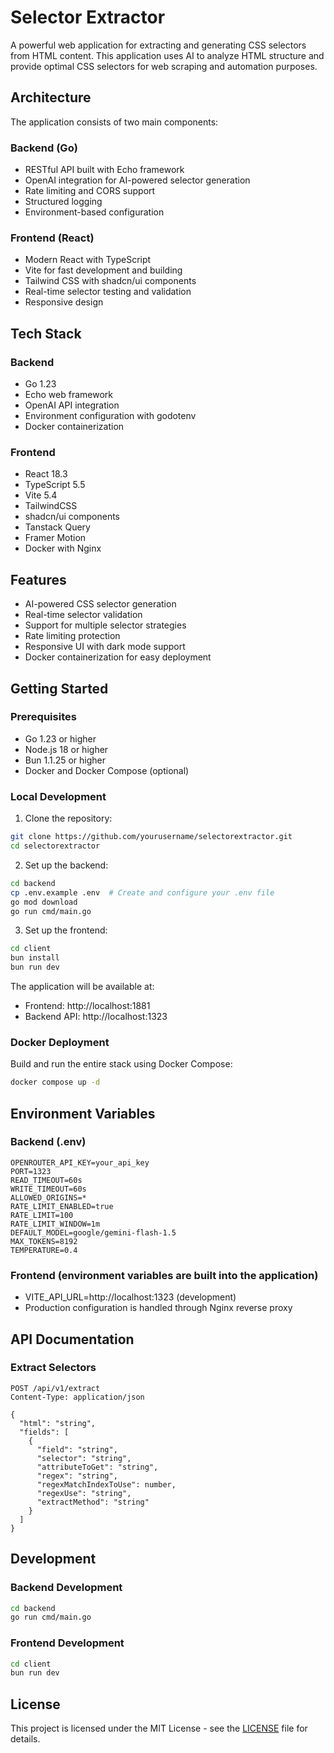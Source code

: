 # Selector Extractor

A powerful web application for extracting and generating CSS selectors from HTML content. This application uses AI to analyze HTML structure and provide optimal CSS selectors for web scraping and automation purposes.

## Architecture

The application consists of two main components:

### Backend (Go)
- RESTful API built with Echo framework
- OpenAI integration for AI-powered selector generation
- Rate limiting and CORS support
- Structured logging
- Environment-based configuration

### Frontend (React)
- Modern React with TypeScript
- Vite for fast development and building
- Tailwind CSS with shadcn/ui components
- Real-time selector testing and validation
- Responsive design

## Tech Stack

### Backend
- Go 1.23
- Echo web framework
- OpenAI API integration
- Environment configuration with godotenv
- Docker containerization

### Frontend
- React 18.3
- TypeScript 5.5
- Vite 5.4
- TailwindCSS
- shadcn/ui components
- Tanstack Query
- Framer Motion
- Docker with Nginx

## Features

- AI-powered CSS selector generation
- Real-time selector validation
- Support for multiple selector strategies
- Rate limiting protection
- Responsive UI with dark mode support
- Docker containerization for easy deployment

## Getting Started

### Prerequisites

- Go 1.23 or higher
- Node.js 18 or higher
- Bun 1.1.25 or higher
- Docker and Docker Compose (optional)

### Local Development

1. Clone the repository:
```bash
git clone https://github.com/yourusername/selectorextractor.git
cd selectorextractor
```

2. Set up the backend:
```bash
cd backend
cp .env.example .env  # Create and configure your .env file
go mod download
go run cmd/main.go
```

3. Set up the frontend:
```bash
cd client
bun install
bun run dev
```

The application will be available at:
- Frontend: http://localhost:1881
- Backend API: http://localhost:1323

### Docker Deployment

Build and run the entire stack using Docker Compose:

```bash
docker compose up -d
```

## Environment Variables

### Backend (.env)
```env
OPENROUTER_API_KEY=your_api_key
PORT=1323
READ_TIMEOUT=60s
WRITE_TIMEOUT=60s
ALLOWED_ORIGINS=*
RATE_LIMIT_ENABLED=true
RATE_LIMIT=100
RATE_LIMIT_WINDOW=1m
DEFAULT_MODEL=google/gemini-flash-1.5
MAX_TOKENS=8192
TEMPERATURE=0.4
```

### Frontend (environment variables are built into the application)
- VITE_API_URL=http://localhost:1323 (development)
- Production configuration is handled through Nginx reverse proxy

## API Documentation

### Extract Selectors
```http
POST /api/v1/extract
Content-Type: application/json

{
  "html": "string",
  "fields": [
    {
      "field": "string",
      "selector": "string",
      "attributeToGet": "string",
      "regex": "string",
      "regexMatchIndexToUse": number,
      "regexUse": "string",
      "extractMethod": "string"
    }
  ]
}
```

## Development

### Backend Development
```bash
cd backend
go run cmd/main.go
```

### Frontend Development
```bash
cd client
bun run dev
```

## License

This project is licensed under the MIT License - see the [LICENSE](LICENSE) file for details.
